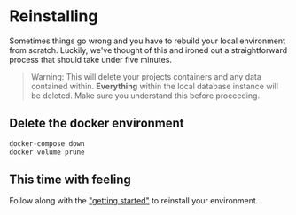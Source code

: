 # Reinstalling

Sometimes things go wrong and you have to rebuild your local environment from scratch. Luckily, we've thought of this and ironed out a straightforward process that should take under five minutes.

> Warning: This will delete your projects containers and any data contained within. **Everything** within the local database instance will be deleted. Make sure you understand this before proceeding.

## Delete the docker environment

```bash
docker-compose down
docker volume prune
```

## This time with feeling
Follow along with the ["getting started"](../getting-started/existing-project.md) to reinstall your environment.

